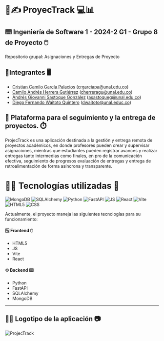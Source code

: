 
# 📓✍️ ProyecTrack 💻📊

## ⌨️ Ingeniería de Software 1 - 2024-2 G1 - Grupo 8 de Proyecto 🖱️
Repositorio grupal: Asignaciones y Entregas de Proyecto


## 👷Integrantes 🖥️

* [Cristian Camilo García Palacios](https://github.com/CristianCamiloGarciaPalacios) (crgarciapa@unal.edu.co)
* [Camilo Andrés Herrera Gutiérrez](https://github.com/camiloandherrera) (cherreragu@unal.edu.co)
* [Andrés Giovanni Sastoque González](https://github.com/asastg) (asastoqueg@unal.edu.co)
* [Diego Fernando Waitoto Quintero](https://github.com/asastg) (dwaitoto@unal.educ.co)



## 📝 Plataforma para el seguimiento y la entrega de proyectos. ⏱️

ProjecTrack es una aplicación destinada a la gestión y entrega remota de proyectos académicos, en donde profesores pueden crear y supervisar asignaciones, mientras que estudiantes pueden registrar avances y realizar entregas tanto intermedias como finales, en pro de la comunicación efectiva, seguimiento de progresos evaluación de entregas y entrega de retroalimentación de forma asíncrona y transparente.


# 🧑‍💻 Tecnologías utilizadas 💾

![MongoDB](https://img.shields.io/badge/MongoDB-white?style=flat&logo=mongodb&logoColor=%2347A248)
![SQLAlchemy](https://img.shields.io/badge/SQLAlchemy-%23D71F00?style=flat&logo=sqlalchemy&logoColor=white)
![Python](https://img.shields.io/badge/Python-ffca3a?style=flat&logo=python&logoColor=3776AB)
![FastAPI](https://img.shields.io/badge/FastAPI-009688?style=flat&logo=fastapi&logoColor=white)
![JS](https://img.shields.io/badge/JavaScript-black?style=flat&logo=javascript&logoColor=%23F7DF1E)
![React](https://img.shields.io/badge/React-4dadc7?style=flat&logo=react&logoColor=white)
![Vite](https://img.shields.io/badge/Vite-%23646CFF?logo=vite&logoColor=ffd42c)
![HTML5](https://img.shields.io/badge/HTML5-white?style=flat&logo=html5&logoColor=%23E34F26)
![CSS](https://img.shields.io/badge/CSS-white?style=flat&logo=css&logoColor=%23663399)

Actualmente, el proyecto maneja las siguientes tecnologías para su funcionamiento:

#### 🪟 Frontend 🖱️
- HTML5
- JS
- Vite
- React

#### ⚙️ Backend ⌨️
- Python
- FastAPI
- SQLAlchemy
- MongoDB

---
## 👨‍🎨 Logotipo de la aplicación 📷
![ProjecTrack](https://github.com/user-attachments/assets/4be2aee8-8df0-45a0-9142-338aed8b085d)

